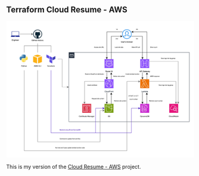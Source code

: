 ## Terraform Cloud Resume - AWS

![Diagram](resources/cloud_resume_v3.jpg)

This is my version of the [Cloud Resume - AWS](https://cloudresumechallenge.dev/docs/the-challenge/aws/) project.